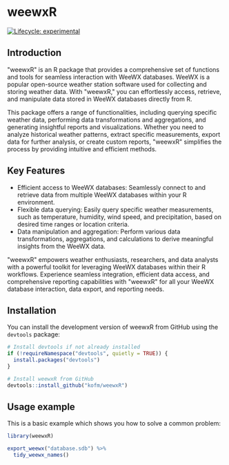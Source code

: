 # weewxR

<!-- badges: start -->

[![Lifecycle: experimental](https://img.shields.io/badge/lifecycle-experimental-orange.svg)](https://lifecycle.r-lib.org/articles/stages.html#experimental)

<!-- badges: end -->

## Introduction

"weewxR" is an R package that provides a comprehensive set of functions and
tools for seamless interaction with WeeWX databases. WeeWX is a popular
open-source weather station software used for collecting and storing weather
data. With "weewxR," you can effortlessly access, retrieve, and manipulate data
stored in WeeWX databases directly from R.

This package offers a range of functionalities, including querying specific
weather data, performing data transformations and aggregations, and generating
insightful reports and visualizations. Whether you need to analyze historical
weather patterns, extract specific measurements, export data for further
analysis, or create custom reports, "weewxR" simplifies the process by providing
intuitive and efficient methods.

## Key Features

- Efficient access to WeeWX databases: Seamlessly connect to and retrieve data
  from multiple WeeWX databases within your R environment.
- Flexible data querying: Easily query specific weather measurements, such as
  temperature, humidity, wind speed, and precipitation, based on desired time
  ranges or location criteria.
- Data manipulation and aggregation: Perform various data transformations,
  aggregations, and calculations to derive meaningful insights from the WeeWX
  data.

"weewxR" empowers weather enthusiasts, researchers, and data analysts with a
powerful toolkit for leveraging WeeWX databases within their R workflows.
Experience seamless integration, efficient data access, and comprehensive
reporting capabilities with "weewxR" for all your WeeWX database interaction,
data export, and reporting needs.

## Installation

You can install the development version of weewxR from GitHub using the `devtools` package:

```r
# Install devtools if not already installed
if (!requireNamespace("devtools", quietly = TRUE)) {
  install.packages("devtools")
}

# Install weewxR from GitHub
devtools::install_github("kofm/weewxR")
```

## Usage example

This is a basic example which shows you how to solve a common problem:

```r
library(weewxR)

export_weewx("database.sdb") %>%
  tidy_weewx_names()
```
